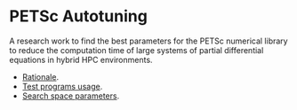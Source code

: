 # PETSc Autotuning

A research work to find the best parameters for the PETSc numerical
library to reduce the computation time of large systems of partial
differential equations in hybrid HPC environments.

- [Rationale](Rationale.md).
- [Test programs usage](src/README.md).
- [Search space parameters](Parameters.md).